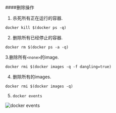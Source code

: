 ####删除操作

1. 杀死所有正在运行的容器.

`docker kill $(docker ps -q)`

2. 删除所有已经停止的容器.

`docker rm $(docker ps -a -q)`

3.删除所有`<none>`的image.

`docker rmi $(docker images -q -f dangling=true)`

4. 删除所有的images.

`docker rmi $(docker images -q)`



5. `docker events`

![docker events](https://raw.githubusercontent.com/hellorocky/techblog/master/picture/docker_events.png)
